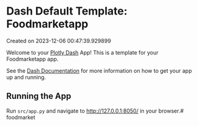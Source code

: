 # Dash Default Template: Foodmarketapp

Created on 2023-12-06 00:47:39.929899

Welcome to your [Plotly Dash](https://plotly.com/dash/) App! This is a template for your Foodmarketapp app.

See the [Dash Documentation](https://dash.plotly.com/introduction) for more information on how to get your app up and running.

## Running the App

Run `src/app.py` and navigate to http://127.0.0.1:8050/ in your browser.#   f o o d m a r k e t  
 